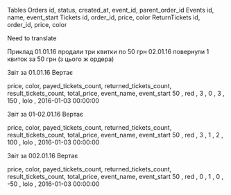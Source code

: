 

Tables
  Orders
    id, status, created_at, event_id, parent_order_id
  Events
    id, name, event_start
  Tickets
    id, order_id, price, color
  ReturnTickets
    id, order_id, price, color


Need to translate

Приклад
01.01.16 продали три квитки по 50 грн
02.01.16 повернули 1 квиток за 50 грн (з цього ж ордера)


Звіт за 01.01.16
Вертає

price, color, payed_tickets_count, returned_tickets_count, result_tickets_count, total_price, event_name, event_start
50   , red  , 3                  , 0                     , 3                   , 150        , lolo      , 2016-01-03 00:00:00

Звіт за 01-02.01.16
Вертає

price, color, payed_tickets_count, returned_tickets_count, result_tickets_count, total_price, event_name, event_start
50   , red  , 3                  , 1                     , 2                   , 100        , lolo      , 2016-01-03 00:00:00

Звіт за 002.01.16
Вертає

price, color, payed_tickets_count, returned_tickets_count, result_tickets_count, total_price, event_name, event_start
50   , red  , 0                  , 1                     , 0                   , -50        , lolo      , 2016-01-03 00:00:00
